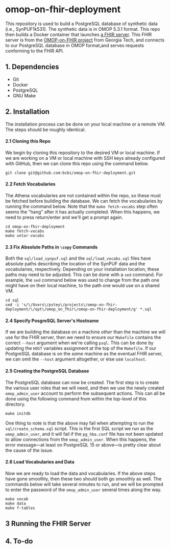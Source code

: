 # omop-on-fhir-deployment

This repository is used to build a PostgreSQL database of synthetic data (i.e., SynPUF1k531). The synthetic data is in OMOP 5.3.1 format. This repo then builds a Docker container that launches [a FHIR server](https://github.com/omoponfhir/omoponfhir-main-v531-r4). This FHIR server is from the [OMOP-on-FHIR project](http://omoponfhir.org/) from Georgia Tech, and connects to our PostgreSQL database in OMOP format,and serves requests conforming to the FHIR API.

## 1. Dependencies

- Git
- Docker
- PostgreSQL
- GNU Make

## 2. Installation

The installation process can be done on your local machine or a remote VM. The steps should be roughly identical.

#### 2.1 Cloning this Repo

We begin by cloning this repository to the desired VM or local machine. If we are working on a VM or local machine with SSH keys already configured with GitHub, then we can clone this repo using the command below.

```
git clone git@github.com:bcbi/omop-on-fhir-deployment.git
```

#### 2.2 Fetch Vocabularies

The Athena vocabularies are not contained within the repo, so these must be fetched before building the database. We can fetch the vocabularies by running the command below. Note that the `make fetch-vocabs` step often seems the "hang" after it has actually completed. When this happens, we need to press return/enter and we'll get a prompt again.

```
cd omop-on-fhir-deployment
make fetch-vocabs
make untar-vocabs
```

#### 2.3 Fix Absolute Paths in `\copy` Commands

Both the `sql/load_synpuf.sql` and the `sql/load_vocabs.sql` files have absolute paths describing the location of the SynPUF data and the vocabularies, respectively. Depending on your installation location, these paths may need to be adjusted. This can be done with a `sed` command. For example, the `sed` command below was used to change from the path one might have on their local machine, to the path one would use on a shared VM.

```
cd sql
sed -i 's/\/Users\/pstey\/projects\/omop-on-fhir-deployment/\/opt\/omop_on_fhir\/omop-on-fhir-deployment/g' *.sql
```

#### 2.4 Specify PosgreSQL Server's Hostname

If we are building the database on a machine _other_ than the machine we will use for the FHIR server, then we need to ensure our `Makefile` contains the correct `--host` argument when we're calling `psql`. This can be done by updating the `HOST` variables assignment at the top of the `Makefile`. If our PostgreSQL database is on the _same_ machine as the eventual FHIR server, we can omit the `--host` argument altogether, or else use `localhost`.

#### 2.5 Creating the PostgreSQL Database

The PostgreSQL database can now be created. The first step is to create the various user roles that we will need, and then we use the newly created `omop_admin_user` account to perform the subsequent actions. This can all be done using the following command from within the top-level of this directory.

```
make initdb
```

One thing to note is that the above may fail when attempting to run the `sql/create_schema.sql` script. This is the first SQL script we run as the `omop_admin_user`, and it will fail if the `pg_hba.conf` file has not been updated to allow connections from the `omop_admin_user`. When this happens, the error message—at least on PostgreSQL 15 or above—is pretty clear about the cause of the issue.

#### 2.6 Load Vocabularies and Data

Now we are ready to load the data and vocabularies. If the above steps have gone smoothly, then these two should both go smoothly as well. The commands below will take several minutes to run, and we will be prompted to enter the password of the `omop_admin_user` several times along the way.

```
make vocab
make data
make f-tables
```

## 3 Running the FHIR Server

## 4. To-do
